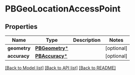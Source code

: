 # PBGeoLocationAccessPoint

## Properties
Name | Type | Description | Notes
------------ | ------------- | ------------- | -------------
**geometry** | [**PBGeometry***](PBGeometry.md) |  | [optional] 
**accuracy** | [**PBAccuracy***](PBAccuracy.md) |  | [optional] 

[[Back to Model list]](../README.md#documentation-for-models) [[Back to API list]](../README.md#documentation-for-api-endpoints) [[Back to README]](../README.md)


